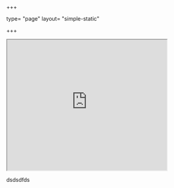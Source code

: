 +++

type= "page"
layout= "simple-static"

+++



<iframe width="420" height="345" src="https://www.youtube.com/embed/dQw4w9WgXcQ?autoplay=1">
</iframe>


<p>dsdsdfds</p>
